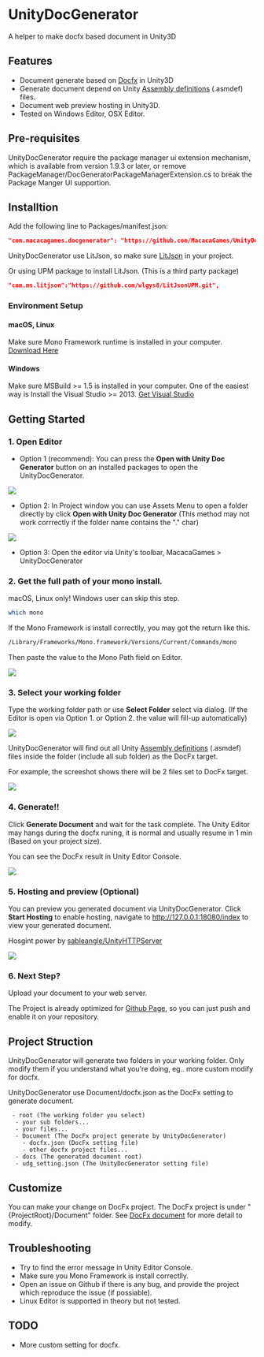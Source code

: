 # UnityDocGenerator
A helper to make docfx based document in Unity3D

## Features
- Document generate based on [Docfx](https://github.com/dotnet/docfx) in Unity3D
- Generate document depend on Unity [Assembly definitions](https://docs.unity3d.com/Manual/ScriptCompilationAssemblyDefinitionFiles.html) (.asmdef) files.
- Document web preview hosting in Unity3D.
- Tested on Windows Editor, OSX Editor.

## Pre-requisites
UnityDocGenerator require the package manager ui extension mechanism, which is available from version 1.9.3 or later, or remove PackageManager/DocGeneratorPackageManagerExtension.cs to break the Package Manger UI supportion.
## Installtion
Add the following line to Packages/manifest.json:
```json
"com.macacagames.docgenerator": "https://github.com/MacacaGames/UnityDocGenerator.git",
```

UnityDocGenerator use LitJson, so make sure [LitJson](https://litjson.net/) in your project.

Or using UPM package to install LitJson. (This is a third party package)
```json
"com.ms.litjson":"https://github.com/wlgys8/LitJsonUPM.git",
```

### Environment Setup
#### macOS, Linux
Make sure Mono Framework runtime is installed in your computer.
[Download Here](https://www.mono-project.com/download/stable/)
#### Windows
Make sure MSBuild >= 1.5 is installed in your computer.
One of the easiest way is Install the Visual Studio >= 2013.
[Get Visual Studio](https://visualstudio.microsoft.com/zh-hant/downloads/)

## Getting Started
### 1. Open Editor

- Option 1 (recommend): You can press the **Open with Unity Doc Generator** button on an installed packages to open the UnityDocGenerator. 

<img src="Img/07.png">

- Option 2: In Project window you can use Assets Menu to open a folder directly by click **Open with Unity Doc Generator** (This method may not work corrrectly if the folder name contains the "." char)

<img src="Img/06.png">

- Option 3: Open the editor via Unity's toolbar, MacacaGames > UnityDocGenerator

### 2. Get the full path of your mono install.
macOS, Linux only! Windows user can skip this step.

```bash
which mono
```
If the Mono Framework is install correctlly, you may got the return like this.
```bash
/Library/Frameworks/Mono.framework/Versions/Current/Commands/mono
```
Then paste the value to the Mono Path field on Editor.

<img src="Img/01.png">

### 3. Select your working folder
Type the working folder path or use **Select Folder** select via dialog.
(If the Editor is open via Option 1. or Option 2. the value will fill-up automatically)

<img src="Img/02.png">

UnityDocGenerator will find out all Unity [Assembly definitions](https://docs.unity3d.com/Manual/ScriptCompilationAssemblyDefinitionFiles.html) (.asmdef) files inside the folder (include all sub folder) as the DocFx target.

For example, the screeshot shows there will be 2 files set to DocFx target.

<img src="Img/03.png">

### 4. Generate!!
Click **Generate Document** and wait for the task complete.
The Unity Editor may hangs during the docfx runing, it is normal and usually resume in 1 min (Based on your project size).

You can see the DocFx result in Unity Editor Console.

<img src="Img/04.png">

### 5. Hosting and preview (Optional)
You can preview you generated document via UnityDocGenerator.
Click **Start Hosting** to enable hosting, navigate to http://127.0.0.1:18080/index to view your generated document.

Hosgint power by [sableangle/UnityHTTPServer](https://github.com/sableangle/UnityHTTPServer)

<img src="Img/05.png">

### 6. Next Step?
Upload your document to your web server.

The Project is already optimized for [Github Page](https://pages.github.com/), so you can just push and enable it on your repository.

## Project Struction
UnityDocGenerator will generate two folders in your working folder.
Only modify them if you understand what you're doing, eg.. more custom modify for docfx.

UnityDocGenerator use Document/docfx.json as the DocFx setting to generate document.

```
 - root (The working folder you select)
  - your sub folders...
  - your files...
  - Document (The DocFx project generate by UnityDocGenerator)
    - docfx.json (DocFx setting file)
    - other docfx project files...
  - docs (The generated document root)
  - udg_setting.json (The UnityDocGenerator setting file)
```

## Customize
You can make your change on DocFx project. The DocFx project is under "{ProjectRoot}/Document" folder.
See <a href="https://dotnet.github.io/docfx/tutorial/walkthrough/advanced_walkthrough.html">DocFx document</a> for more detail to modify.


## Troubleshooting
- Try to find the error message in Unity Editor Console.
- Make sure you Mono Framework is install correctlly.
- Open an issue on Github if there is any bug, and provide the project which reproduce the issue (if possiable).
- Linux Editor is supported in theory but not tested.

## TODO
- More custom setting for docfx.


